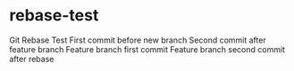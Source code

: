 # rebase-test
Git Rebase Test
First commit before new branch
Second commit after feature branch
Feature branch first commit
Feature branch second commit after rebase